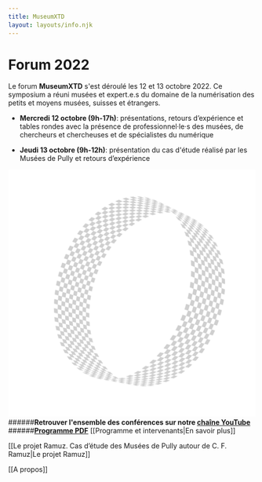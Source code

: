 ```yaml
---
title: MuseumXTD
layout: layouts/info.njk
---
```


# Forum 2022

Le forum **MuseumXTD** s'est déroulé les 12 et 13 octobre 2022. Ce symposium a réuni musées et expert.e.s du domaine de la numérisation des petits et moyens musées, suisses et étrangers.

- **Mercredi 12 octobre (9h-17h)**: présentations, retours d’expérience et tables rondes avec la présence de professionnel·le·s des musées, de chercheurs et chercheuses et de spécialistes du numérique

- **Jeudi 13 octobre (9h-12h)**: présentation du cas d'étude réalisé par les Musées de Pully et retours d’expérience

![Anneau fin recouvert d'un damier gris et blanc|200](/images/MXTD_visuel2022_c.png)
######**Retrouver l'ensemble des conférences sur notre [chaîne YouTube](https://www.youtube.com/channel/UCTZJM5WsXDkH8QgMdACUNyw)**
######**[Programme PDF](obsidian://open?vault=museumXTD&file=Notes%2FMuseumXTD%20-%20Programme%20Forum%202022%20(maj%2006.10.2022).pdf)**
[[Programme et intervenants|En savoir plus]]

[[Le projet Ramuz. Cas d’étude des Musées de Pully autour de C. F. Ramuz|Le projet Ramuz]]

[[A propos]]